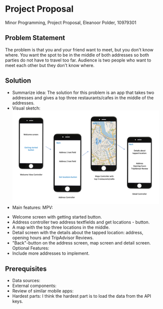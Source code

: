 # Project Proposal
Minor Programming, Project Proposal, Eleanoor Polder, 10979301

## Problem Statement
The problem is that you and your friend want to meet, but you don't know where. You want the spot to be in the middle of both addresses so both parties do not have to travel too far. Audience is two people who want to meet each other but they don't know where.


## Solution
* Summarize idea: The solution for this problem is an app that takes two addresses and gives a top three restaurants/cafes in the middle of the addresses.
* Visual sketch:
![](doc/VisualSketch.png)
* Main features:
MPV:
- Welcome screen with getting started button.
- Address controller two address textfields and get locations - button.
- A map with the top three locations in the middle.
- Detail screen with the details about the tapped location: address, opening hours and TripAdvisor Reviews.
- "Back"-button on the address screen, map screen and detail screen.
Optional Features:
- Include more addresses to implement.


## Prerequisites
* Data sources:
* External components:
* Review of similar mobile apps:
* Hardest parts: I think the hardest part is to load the data from the API keys.
